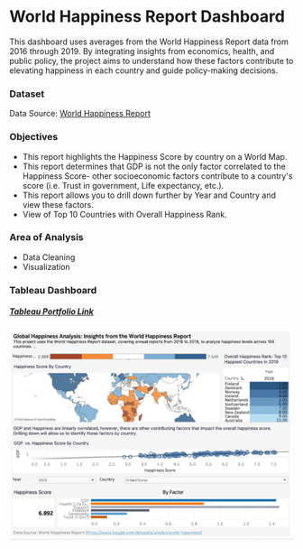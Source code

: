 # World Happiness Report Dashboard
This dashboard uses averages from the World Happiness Report data from 2016 through 2019. 
By integrating insights from economics, health, and public policy, the project aims to understand how these factors contribute to elevating happiness in each country and guide policy-making decisions.

### Dataset
Data Source: [World Happiness Report](https://www.kaggle.com/datasets/unsdsn/world-happiness)
### Objectives
- This report highlights the Happiness Score by country on a World Map. 
- This report determines that GDP is not the only factor correlated to the Happiness Score- other socioeconomic factors contribute to a country's score (i.e. Trust in government, Life expectancy, etc.).
- This report allows you to drill down further by Year and Country and view these factors.
- View of Top 10 Countries with Overall Happiness Rank.  

### Area of Analysis
- Data Cleaning
- Visualization
  
### Tableau Dashboard
##### [Tableau Portfolio Link](https://public.tableau.com/app/profile/julielsa.sosa/viz/WorldHappinessReportDashboard_17179973627200/WorldHappinessReportDashboard?publish=yes)

![World Happiness Report Dashboard](https://github.com/julielsa/Tableau-World-Happiness-Report-Dashboard/blob/main/World%20Happiness%20Report%20Dashboard.png)

